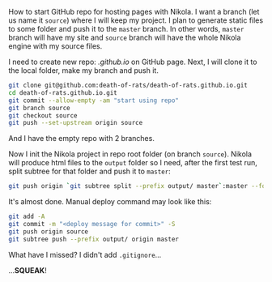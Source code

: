 <!--
.. title: 0x01 github + nikola
.. slug: github-+-nikola
.. date: 2018-05-21 07:00:30 UTC
.. tags: git,github,nikola
.. category: configure
.. link: 
.. description: Configure GitHub-Pages with Nikola
.. type: text
-->

How to start GitHub repo for hosting pages with Nikola. I want a branch (let us name it `source`) where I will keep my project. I plan to generate static files to some folder and push it to the `master` branch. In other words, `master` branch will have my site and `source` branch will have the whole Nikola engine with my source files.

I need to create new repo: *<username>.github.io* on GitHub page. Next, I will clone it to the local folder, make my branch and push it.

```sh
git clone git@github.com:death-of-rats/death-of-rats.github.io.git
cd death-of-rats.github.io.git
git commit --allow-empty -am "start using repo"
git branch source
git checkout source
git push --set-upstream origin source
```

And I have the empty repo with 2 branches.

Now I init the Nikola project in repo root folder (on branch `source`). Nikola will produce html files to the `output` folder so I need, after the first test run, split subtree for that folder and push it to `master`:

```sh
git push origin `git subtree split --prefix output/ master`:master --force
```

It's almost done. Manual deploy command may look like this:
```sh
git add -A
git commit -m "<deploy message for commit>" -S
git push origin source
git subtree push --prefix output/ origin master
```

What have I missed? I didn't add `.gitignore`...

...**SQUEAK**!
